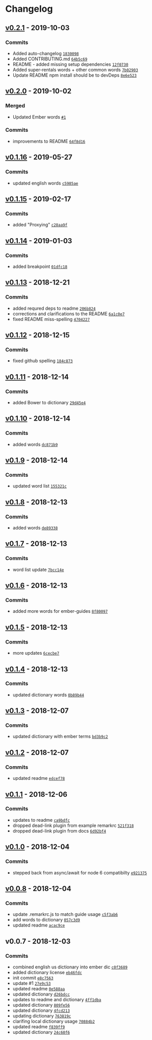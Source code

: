 # Changelog

## [v0.2.1](https://github.com/maxwondercorn/ember-dictionary/compare/v0.2.0...v0.2.1) - 2019-10-03

### Commits

- Added auto-changelog [`1830098`](https://github.com/maxwondercorn/ember-dictionary/commit/1830098c5e0015f634f12dbc3e02de2b31cf0bb0)
- Added CONTRIBUTING.md [`64b5c69`](https://github.com/maxwondercorn/ember-dictionary/commit/64b5c696eec5605d5514bd863e59b83ee7276cd9)
- README - added missing setup dependencies [`12f0730`](https://github.com/maxwondercorn/ember-dictionary/commit/12f07303b97780c58a29eea529ccdc21c122dfd3)
- Added super-rentals words + other common words [`7b02903`](https://github.com/maxwondercorn/ember-dictionary/commit/7b0290399eadd4134812cfeaa8ef521e17de5bf2)
- Update README npm install should be to devDeps [`8e6e523`](https://github.com/maxwondercorn/ember-dictionary/commit/8e6e52391bc8a64f4322136df409c70d68f8e39a)

## [v0.2.0](https://github.com/maxwondercorn/ember-dictionary/compare/v0.1.16...v0.2.0) - 2019-10-02

### Merged

- Updated Ember words [`#1`](https://github.com/maxwondercorn/ember-dictionary/pull/1)

### Commits

- improvements to README [`64f8d16`](https://github.com/maxwondercorn/ember-dictionary/commit/64f8d162620a36345295d3d68ebc6592e03d57c4)

## [v0.1.16](https://github.com/maxwondercorn/ember-dictionary/compare/v0.1.15...v0.1.16) - 2019-05-27

### Commits

- updated english words [`c5985ae`](https://github.com/maxwondercorn/ember-dictionary/commit/c5985aee49ae38081e5bef5055cfa14f88329194)

## [v0.1.15](https://github.com/maxwondercorn/ember-dictionary/compare/v0.1.14...v0.1.15) - 2019-02-17

### Commits

- added "Proxying" [`c28aa9f`](https://github.com/maxwondercorn/ember-dictionary/commit/c28aa9fc29ffe88b9d464b8d0930a0b820d8a513)

## [v0.1.14](https://github.com/maxwondercorn/ember-dictionary/compare/v0.1.13...v0.1.14) - 2019-01-03

### Commits

- added breakpoint [`01dfc18`](https://github.com/maxwondercorn/ember-dictionary/commit/01dfc18b06f22e8d51d7391fe8915aa930af64a5)

## [v0.1.13](https://github.com/maxwondercorn/ember-dictionary/compare/v0.1.12...v0.1.13) - 2018-12-21

### Commits

- added requred deps to readme [`206b824`](https://github.com/maxwondercorn/ember-dictionary/commit/206b824aab610872b519fd4ddac42889108542bc)
- corrections and clarifications to the README [`6a1c0e7`](https://github.com/maxwondercorn/ember-dictionary/commit/6a1c0e7305e4c6a3e95202a24cf3902ab0f40fb9)
- fixed README miss-spelling [`4704227`](https://github.com/maxwondercorn/ember-dictionary/commit/4704227b0eaa5130ad95d3a2ff6ee963c3724ce2)

## [v0.1.12](https://github.com/maxwondercorn/ember-dictionary/compare/v0.1.11...v0.1.12) - 2018-12-15

### Commits

- fixed github spelling [`184c873`](https://github.com/maxwondercorn/ember-dictionary/commit/184c873c506b1bb4f979d0fecd46e1ba7e575900)

## [v0.1.11](https://github.com/maxwondercorn/ember-dictionary/compare/v0.1.10...v0.1.11) - 2018-12-14

### Commits

- added Bower to dictionary [`29d45e4`](https://github.com/maxwondercorn/ember-dictionary/commit/29d45e4b0af9e0ec2aadf94ac1a7f14d17ff2ec2)

## [v0.1.10](https://github.com/maxwondercorn/ember-dictionary/compare/v0.1.9...v0.1.10) - 2018-12-14

### Commits

- added words [`dc871b9`](https://github.com/maxwondercorn/ember-dictionary/commit/dc871b9143b0a8aace44bd836a4e579b68f7951d)

## [v0.1.9](https://github.com/maxwondercorn/ember-dictionary/compare/v0.1.8...v0.1.9) - 2018-12-14

### Commits

- updated word list [`155321c`](https://github.com/maxwondercorn/ember-dictionary/commit/155321cd85bbb774280c7ec90ba37341ac94b4c6)

## [v0.1.8](https://github.com/maxwondercorn/ember-dictionary/compare/v0.1.7...v0.1.8) - 2018-12-13

### Commits

- added words [`de89338`](https://github.com/maxwondercorn/ember-dictionary/commit/de8933848fb47fd90e83b9d032806cae12921a89)

## [v0.1.7](https://github.com/maxwondercorn/ember-dictionary/compare/v0.1.6...v0.1.7) - 2018-12-13

### Commits

- word list update [`7bcc14e`](https://github.com/maxwondercorn/ember-dictionary/commit/7bcc14e9dc9b1719625c2212e09cdca0f397aefd)

## [v0.1.6](https://github.com/maxwondercorn/ember-dictionary/compare/v0.1.5...v0.1.6) - 2018-12-13

### Commits

- added more words for ember-guides [`8f80097`](https://github.com/maxwondercorn/ember-dictionary/commit/8f800971604deb53cb02ecdf7d55d3d932e1f777)

## [v0.1.5](https://github.com/maxwondercorn/ember-dictionary/compare/v0.1.4...v0.1.5) - 2018-12-13

### Commits

- more updates [`6cecbe7`](https://github.com/maxwondercorn/ember-dictionary/commit/6cecbe7e16b88bed9a195403870641e1b189a472)

## [v0.1.4](https://github.com/maxwondercorn/ember-dictionary/compare/v0.1.3...v0.1.4) - 2018-12-13

### Commits

- updated dictionary words [`0b89b44`](https://github.com/maxwondercorn/ember-dictionary/commit/0b89b4476d400566ddb3ebe6d81d831cc4ec2d72)

## [v0.1.3](https://github.com/maxwondercorn/ember-dictionary/compare/v0.1.2...v0.1.3) - 2018-12-07

### Commits

- updated dictionary with ember terms [`bd3b9c2`](https://github.com/maxwondercorn/ember-dictionary/commit/bd3b9c2c6d2fa3a749644e2b7395724278cf6ec3)

## [v0.1.2](https://github.com/maxwondercorn/ember-dictionary/compare/v0.1.1...v0.1.2) - 2018-12-07

### Commits

- updated readme [`edcef78`](https://github.com/maxwondercorn/ember-dictionary/commit/edcef7894bb2f8519081233629611a793cbc240d)

## [v0.1.1](https://github.com/maxwondercorn/ember-dictionary/compare/v0.1.0...v0.1.1) - 2018-12-06

### Commits

- updates to readme [`ca9bdfc`](https://github.com/maxwondercorn/ember-dictionary/commit/ca9bdfce410dd7b2d792710f85a7374be44af45a)
- dropped dead-link plugin from example remarkrc [`521f318`](https://github.com/maxwondercorn/ember-dictionary/commit/521f31897d52a0b11e4348c95dead9b465b92ec7)
- dropped dead-link plugin from docs [`6d92bf4`](https://github.com/maxwondercorn/ember-dictionary/commit/6d92bf444b1e26a624429c02e88c9e4381509beb)

## [v0.1.0](https://github.com/maxwondercorn/ember-dictionary/compare/v0.0.8...v0.1.0) - 2018-12-04

### Commits

- stepped back from async/await for node 6 compatibilty [`e921375`](https://github.com/maxwondercorn/ember-dictionary/commit/e92137585b257d822b541377458915b19e2848f5)

## [v0.0.8](https://github.com/maxwondercorn/ember-dictionary/compare/v0.0.7...v0.0.8) - 2018-12-04

### Commits

- update .remarkrc.js to match guide usage [`c5f3ab6`](https://github.com/maxwondercorn/ember-dictionary/commit/c5f3ab6798c8766396690044bf9fa051dbfb96e4)
- add words to dictionary [`057c3d9`](https://github.com/maxwondercorn/ember-dictionary/commit/057c3d92e7d43c1ba806d8c941a50b6db3c539c6)
- updated readme [`acac9ce`](https://github.com/maxwondercorn/ember-dictionary/commit/acac9ceed91bd606ae7d7685d38cb950efed7cf0)

## v0.0.7 - 2018-12-03

### Commits

- combined english us dictionary into ember dic [`c0f3689`](https://github.com/maxwondercorn/ember-dictionary/commit/c0f36891f4a984c511bbae19b8db6f1b6d1c9066)
- added dictionary license [`eb46fdc`](https://github.com/maxwondercorn/ember-dictionary/commit/eb46fdcbf609ac733a4e1eb3a925bb42227699d6)
- init commit [`e8c7563`](https://github.com/maxwondercorn/ember-dictionary/commit/e8c7563d8c6c4475cb361569ea1831fd41193d59)
- update #1 [`27e9c53`](https://github.com/maxwondercorn/ember-dictionary/commit/27e9c5312b0dbbccad28f8080994630781a7de7b)
- updated readme [`0e588aa`](https://github.com/maxwondercorn/ember-dictionary/commit/0e588aadf3180838ffae0dde1432f0c65c0effcf)
- updated dictionary [`d26bdcc`](https://github.com/maxwondercorn/ember-dictionary/commit/d26bdcc060f0a0023567c06b9eca461a894cb11f)
- updates to readme and dictionary [`4ff1dba`](https://github.com/maxwondercorn/ember-dictionary/commit/4ff1dba78db84f78f5ef065742aca0899678fec5)
- updated dictionary [`809fe56`](https://github.com/maxwondercorn/ember-dictionary/commit/809fe56b97a8d83d6c2af1de3d33615a00534c10)
- updated dictionary [`4fcd213`](https://github.com/maxwondercorn/ember-dictionary/commit/4fcd2136b5e8ac683050139d96378bc3a75e29c7)
- updating dictionary [`763819c`](https://github.com/maxwondercorn/ember-dictionary/commit/763819c1ecff02fd3600a36e8370879d0d425ccd)
- clarifing local dictionary usage [`70884b2`](https://github.com/maxwondercorn/ember-dictionary/commit/70884b26e4fbaa0f9a5d8c6d8725667bdf2dee44)
- updated readme [`f839ff9`](https://github.com/maxwondercorn/ember-dictionary/commit/f839ff97c46c000d97dc88cbe3517aae583a9858)
- updated dictionary [`24c60f6`](https://github.com/maxwondercorn/ember-dictionary/commit/24c60f6dbe9a28bef00098e541298a5d583d7b0f)
